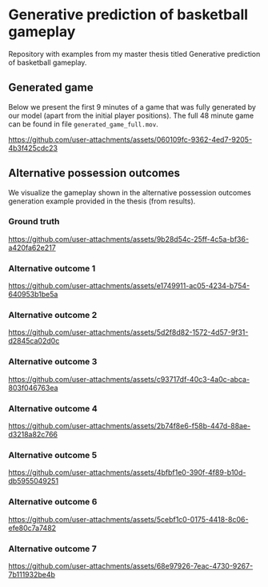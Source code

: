 # Generative prediction of basketball gameplay
Repository with examples from my master thesis titled Generative prediction of basketball gameplay.

## Generated game
Below we present the first 9 minutes of a game that was fully generated by our model (apart from the initial player positions). The full 48 minute game can be found in file `generated_game_full.mov`.

https://github.com/user-attachments/assets/060109fc-9362-4ed7-9205-4b3f425cdc23

## Alternative possession outcomes
We visualize the gameplay shown in the alternative possession outcomes generation example provided in the thesis (from results).

### Ground truth

https://github.com/user-attachments/assets/9b28d54c-25ff-4c5a-bf36-a420fa62e217

### Alternative outcome 1

https://github.com/user-attachments/assets/e1749911-ac05-4234-b754-640953b1be5a

### Alternative outcome 2

https://github.com/user-attachments/assets/5d2f8d82-1572-4d57-9f31-d2845ca02d0c

### Alternative outcome 3

https://github.com/user-attachments/assets/c93717df-40c3-4a0c-abca-803f046763ea

### Alternative outcome 4

https://github.com/user-attachments/assets/2b74f8e6-f58b-447d-88ae-d3218a82c766

### Alternative outcome 5

https://github.com/user-attachments/assets/4bfbf1e0-390f-4f89-b10d-db5955049251

### Alternative outcome 6

https://github.com/user-attachments/assets/5cebf1c0-0175-4418-8c06-efe80c7a7482

### Alternative outcome 7

https://github.com/user-attachments/assets/68e97926-7eac-4730-9267-7b111932be4b


